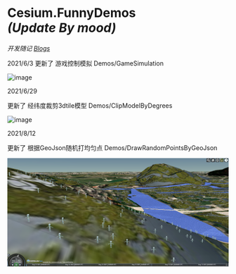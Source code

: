 
# Cesium.FunnyDemos   <br>  *(Update By mood)*

*开发随记* [*Blogs*](https://github.com/SADYX/Blogs)


2021/6/3
更新了 游戏控制模拟 Demos/GameSimulation

![image](https://github.com/YYYY-CASUAL/Cesium.FunnyDemos/blob/master/Assets/GameSimulation.gif)




2021/6/29

更新了 经纬度裁剪3dtile模型 Demos/ClipModelByDegrees

![image](https://github.com/YYYY-CASUAL/Cesium.FunnyDemos/blob/master/Assets/ClipModelByDegrees.png)



2021/8/12

更新了 根据GeoJson随机打均匀点 Demos/DrawRandomPointsByGeoJson

![image](https://github.com/SADYX/Cesium.FunnyDemos/blob/master/Assets/randomPoints.png)

